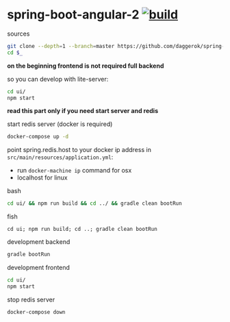 spring-boot-angular-2 [![build](https://travis-ci.org/daggerok/spring-boot-angular-2.svg?branch=master)](https://travis-ci.org/daggerok/spring-boot-angular-2)
=====================

sources

```bash
git clone --depth=1 --branch=master https://github.com/daggerok/spring-boot-angular-2.git spring-boot-angular-2
cd $_
```

**on the beginning frontend is not required full backend**

so you can develop with lite-server:

```sh
cd ui/
npm start
```

**read this part only if you need start server and redis**

start redis server (docker is required)

```bash
docker-compose up -d
```

point spring.redis.host to your docker ip address in `src/main/resources/application.yml`:

  - run `docker-machine ip` command for osx
  - localhost for linux

bash

```bash
cd ui/ && npm run build && cd ../ && gradle clean bootRun
```

fish

```fish
cd ui; npm run build; cd ..; gradle clean bootRun
```

development backend

```bash
gradle bootRun
```

development frontend

```bash
cd ui/
npm start
```

stop redis server

```bash
docker-compose down
```
